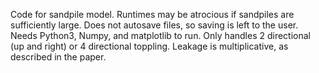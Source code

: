 Code for sandpile model. Runtimes may be atrocious if sandpiles are sufficiently large. Does not autosave files, so saving is left to the user. Needs Python3, Numpy, and matplotlib to run. Only handles 2 directional (up and right) or 4 directional toppling. Leakage is multiplicative, as described in the paper.

